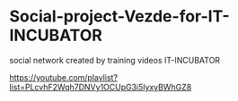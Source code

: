 # Social-project-Vezde-for-IT-INCUBATOR

social network created by training videos IT-INCUBATOR 

https://youtube.com/playlist?list=PLcvhF2Wqh7DNVy1OCUpG3i5lyxyBWhGZ8
